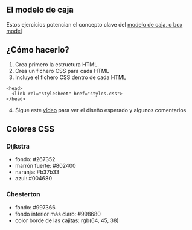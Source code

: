 ## El modelo de caja

Estos ejercicios potencian el concepto clave del [modelo de caja, o box model](https://www.w3schools.com/css/css_boxmodel.asp)

## ¿Cómo hacerlo?

1. Crea primero la estructura HTML.
2. Crea un fichero CSS para cada HTML
3. Incluye el fichero CSS dentro de cada HTML

```
<head>
  <link rel="stylesheet" href="styles.css">
</head>
```

4. Sigue este [vídeo](https://oscarm.tinytake.com/msc/ODcyNDQ3Nl8yMjEyMzQ3OQ) para ver el diseño esperado y algunos comentarios

## Colores CSS

### Dijkstra

- fondo: #267352
- marrón fuerte: #802400
- naranja: #b37b33
- azul: #004680

### Chesterton

- fondo: #997366
- fondo interior más claro: #998680
- color borde de las cajitas: rgb(64, 45, 38)
